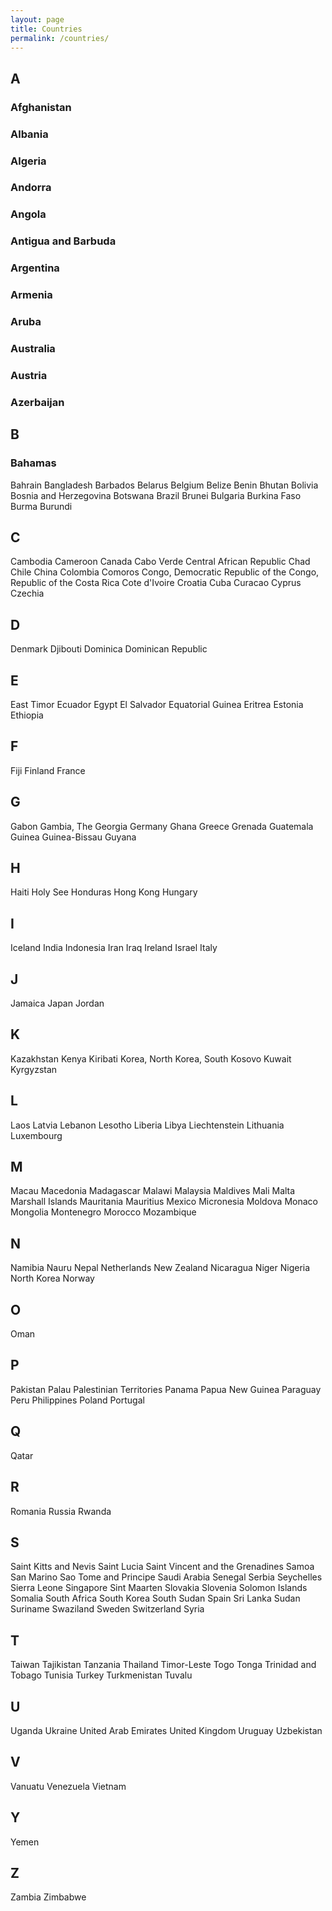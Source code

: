 ```yaml
---
layout: page
title: Countries
permalink: /countries/
---
```


## A
  ### Afghanistan
  ### Albania
  ### Algeria
  ### Andorra
  ### Angola
  ### Antigua and Barbuda
  ### Argentina
  ### Armenia
  ### Aruba
  ### Australia
  ### Austria
  ### Azerbaijan
  
## B
  ### Bahamas
  Bahrain
  Bangladesh
  Barbados
  Belarus
  Belgium
  Belize
  Benin
  Bhutan
  Bolivia
  Bosnia and Herzegovina
  Botswana
  Brazil
  Brunei
  Bulgaria
  Burkina Faso
  Burma
  Burundi

## C
  Cambodia
  Cameroon
  Canada
  Cabo Verde
  Central African Republic
  Chad
  Chile
  China
  Colombia
  Comoros
  Congo, Democratic Republic of the
  Congo, Republic of the
  Costa Rica
  Cote d'Ivoire
  Croatia
  Cuba
  Curacao
  Cyprus
  Czechia

## D
  Denmark
  Djibouti
  Dominica
  Dominican Republic

## E
  East Timor
  Ecuador
  Egypt
  El Salvador
  Equatorial Guinea
  Eritrea
  Estonia
  Ethiopia

## F
  Fiji
  Finland
  France

## G
  Gabon
  Gambia, The
  Georgia
  Germany
  Ghana
  Greece
  Grenada
  Guatemala
  Guinea
  Guinea-Bissau
  Guyana

## H
  Haiti
  Holy See
  Honduras
  Hong Kong
  Hungary

## I
  Iceland
  India
  Indonesia
  Iran
  Iraq
  Ireland
  Israel
  Italy

## J
  Jamaica
  Japan
  Jordan

## K
  Kazakhstan
  Kenya
  Kiribati
  Korea, North
  Korea, South
  Kosovo
  Kuwait
  Kyrgyzstan

## L
  Laos
  Latvia
  Lebanon
  Lesotho
  Liberia
  Libya
  Liechtenstein
  Lithuania
  Luxembourg

## M
  Macau
  Macedonia
  Madagascar
  Malawi
  Malaysia
  Maldives
  Mali
  Malta
  Marshall Islands
  Mauritania
  Mauritius
  Mexico
  Micronesia
  Moldova
  Monaco
  Mongolia
  Montenegro
  Morocco
  Mozambique

## N
  Namibia
  Nauru
  Nepal
  Netherlands
  New Zealand
  Nicaragua
  Niger
  Nigeria
  North Korea
  Norway

## O
  Oman

## P
  Pakistan
  Palau
  Palestinian Territories
  Panama
  Papua New Guinea
  Paraguay
  Peru
  Philippines
  Poland
  Portugal

## Q
  Qatar

## R
  Romania
  Russia
  Rwanda

## S
  Saint Kitts and Nevis
  Saint Lucia
  Saint Vincent and the Grenadines
  Samoa
  San Marino
  Sao Tome and Principe
  Saudi Arabia
  Senegal
  Serbia
  Seychelles
  Sierra Leone
  Singapore
  Sint Maarten
  Slovakia
  Slovenia
  Solomon Islands
  Somalia
  South Africa
  South Korea
  South Sudan
  Spain
  Sri Lanka
  Sudan
  Suriname
  Swaziland
  Sweden
  Switzerland
  Syria

## T
  Taiwan
  Tajikistan
  Tanzania
  Thailand
  Timor-Leste
  Togo
  Tonga
  Trinidad and Tobago
  Tunisia
  Turkey
  Turkmenistan
  Tuvalu

## U
  Uganda
  Ukraine
  United Arab Emirates
  United Kingdom
  Uruguay
  Uzbekistan

## V
  Vanuatu
  Venezuela
  Vietnam

## Y
  Yemen

## Z
  Zambia
  Zimbabwe

[jekyll-organization]: https://github.com/jekyll
